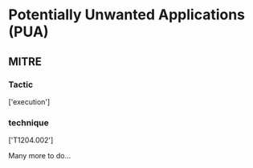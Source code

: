 # Potentially Unwanted Applications (PUA)

## MITRE

### Tactic
['execution']

### technique
['T1204.002']

Many more to do...
